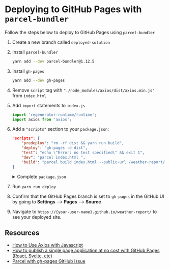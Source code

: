 # Deploying to GitHub Pages with `parcel-bundler`

Follow the steps below to deploy to GitHub Pages using `parcel-bundler`

1. Create a new branch called `deployed-solution`
1. Install `parcel-bundler`
    ```bash
    yarn add --dev parcel-bundler@1.12.5
    ```
1. Install `gh-pages`
    ```bash
    yarn add --dev gh-pages
1. Remove `script` tag with `"./node_modules/axios/dist/axios.min.js"` from `index.html`
1. Add `import` statements to `index.js` 
    ```js
    import 'regenerator-runtime/runtime';
    import axios from 'axios';
    ```
1. Add a `"scripts"` section to your `package.json`:
    ```json
    "scripts": {
        "predeploy": "rm -rf dist && yarn run build",
        "deploy": "gh-pages -d dist",
        "test": "echo \"Error: no test specified\" && exit 1",
        "dev": "parcel index.html ",
        "build": "parcel build index.html --public-url /weather-report/"
    }
    ```
    <details>
    <summary>Complete <code>package.json</code></summary>

    ```json
    {
        "dependencies": {
            "axios": "^0.27.2"
        },
        "devDependencies": {
            "gh-pages": "^4.0.0",
            "parcel-bundler": "^1.12.5"
        },
        "scripts": {
            "predeploy": "rm -rf dist && yarn run build",
            "deploy": "gh-pages -d dist",
            "test": "echo \"Error: no test specified\" && exit 1",
            "dev": "parcel index.html ",
            "build": "parcel build index.html --public-url /weather-report/"
        }
    }
    ```

    </details>
1. Run `yarn run deploy`
1. Confirm that the GitHub Pages branch is set to `gh-pages` in the GitHub UI by going to **Settings** --> **Pages** --> **Source**
1. Navigate to `https://{your-user-name}.github.io/weather-report/` to see your deployed site.

## Resources
- [How to Use Axios with Javascript](https://www.digitalocean.com/community/tutorials/js-axios-vanilla-js)
- [How to publish a single page application at no cost with GitHub Pages (React, Svelte, etc)](https://levelup.gitconnected.com/how-to-publish-a-single-page-application-at-no-cost-with-github-pages-react-svelte-etc-897b8f75a22b)
- [Parcel with gh-pages GitHub issue](https://github.com/parcel-bundler/parcel/issues/505)